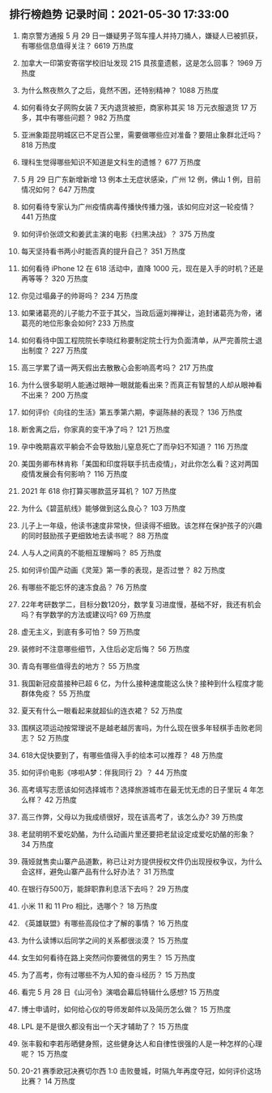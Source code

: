 
## 排行榜趋势 记录时间：2021-05-30 17:33:00
  
  1. 南京警方通报 5 月 29 日一嫌疑男子驾车撞人并持刀捅人，嫌疑人已被抓获，有哪些信息值得关注？ 6619 万热度
    
  2. 加拿大一印第安寄宿学校旧址发现 215 具孩童遗骸，这是怎么回事？ 1969 万热度
    
  3. 为什么熬夜熬久了之后，竟然不困，还特别精神？ 1088 万热度
    
  4. 如何看待女子网购女装 7 天内退货被拒，商家称其买 18 万元衣服退货 17 万多，其中有哪些问题？ 982 万热度
    
  5. 亚洲象距昆明城区已不足百公里，需要做哪些应对准备？要阻止象群北迁吗？ 818 万热度
    
  6. 理科生觉得哪些知识不知道是文科生的遗憾？ 677 万热度
    
  7. 5 月 29 日广东新增新增 13 例本土无症状感染，广州 12 例，佛山 1 例，目前情况如何？ 647 万热度
    
  8. 如何看待专家认为广州疫情病毒传播快传播力强，该如何应对这一轮疫情？ 441 万热度
    
  9. 如何评价张颂文和姜武主演的电影《扫黑决战》？ 375 万热度
    
  10. 每天坚持看书两小时能否真的提升自己？ 351 万热度
    
  11. 如何看待 iPhone 12 在 618 活动中，直降 1000 元，现在是入手的时机？还是再等等？ 320 万热度
    
  12. 你见过塌鼻子的帅哥吗？ 234 万热度
    
  13. 如果诸葛亮的儿子能力不亚于其父，当政后逼刘禅禅让，追封诸葛亮为帝，诸葛亮的地位形象会如何? 233 万热度
    
  14. 如何看待中国工程院院长李晓红称要制定院士行为负面清单，从严完善院士退出制度？ 227 万热度
    
  15. 高三学累了请一两天假出去散散心会影响高考吗？ 217 万热度
    
  16. 为什么很多聪明人能通过眼神一眼就能看出来？而真正有智慧的人却从眼神看不出来？ 200 万热度
    
  17. 如何评价《向往的生活》第五季第六期，李诞陈赫的表现？ 136 万热度
    
  18. 断舍离之后，你家真的变干净了吗？ 121 万热度
    
  19. 孕中晚期喜欢平躺会不会导致胎儿窒息死亡了而孕妇不知道？ 116 万热度
    
  20. 美国务卿布林肯称「美国和印度将联手抗击疫情」，对此你怎么看？这对两国疫情发展会有何影响？ 116 万热度
    
  21. 2021 年 618 你打算买哪款蓝牙耳机？ 107 万热度
    
  22. 为什么《碧蓝航线》能够做到这么良心？ 103 万热度
    
  23. 儿子上一年级，他读书速度非常快，但读得不细致。该怎样在保护孩子的兴趣的同时鼓励孩子更细致地去读书呢？ 88 万热度
    
  24. 人与人之间真的不能相互理解吗？ 85 万热度
    
  25. 如何评价国产动画《灵笼》第一季的表现，是否过誉？ 82 万热度
    
  26. 有哪些不能忘怀的速冻食品？ 76 万热度
    
  27. 22年考研数学二，目标分数120分，数学复习进度慢，基础不好，我还有机会吗？有学数学的方法或建议吗? 69 万热度
    
  28. 虚无主义，到底有多可怕？ 59 万热度
    
  29. 装修时不注意哪些细节，入住后必定后悔？ 56 万热度
    
  30. 青岛有哪些值得去的地方？ 55 万热度
    
  31. 我国新冠疫苗接种已超 6 亿，为什么接种速度能这么快？接种到什么程度才能群体免疫？ 55 万热度
    
  32. 夏天有什么一眼看起来就超仙的连衣裙？ 52 万热度
    
  33. 围棋这项运动按常理说不是越老越厉害吗，为什么现在很多年轻棋手击败老同志？ 52 万热度
    
  34. 618大促快要到了，有哪些值得入手的绘本可以推荐？ 48 万热度
    
  35. 如何评价电影《哆啦A梦：伴我同行 2》？ 44 万热度
    
  36. 高考填写志愿该如何选择城市？选择旅游城市在最无忧无虑的日子里玩 4 年怎么样？ 42 万热度
    
  37. 高三作弊，父母以为我成绩很好，现在该高考了，该怎么办? 39 万热度
    
  38. 老鼠明明不爱吃奶酪，为什么动画片里还要把老鼠设定成爱吃奶酪的形象？ 34 万热度
    
  39. 薇娅就售卖山寨产品道歉，称已让对方提供授权文件仍出现授权争议，为什么会这样，避免山寨产品有什么好办法？ 31 万热度
    
  40. 在银行存500万，能辞职靠利息活下去吗？ 29 万热度
    
  41. 小米 11 和 11 Pro 相比，选哪个？ 18 万热度
    
  42. 《英雄联盟》有哪些高段位才了解的事情？ 16 万热度
    
  43. 为什么读博以后同学之间的关系都很淡漠？ 15 万热度
    
  44. 女生如何看待在路上突然问你要微信的男生？ 15 万热度
    
  45. 为了高考，你有过哪些不为人知的奋斗经历？ 15 万热度
    
  46. 看完 5 月 28 日《山河令》演唱会幕后特辑什么感想? 15 万热度
    
  47. 博士申请时，如何给心仪的导师发邮件以及简历怎么做？ 15 万热度
    
  48. LPL 是不是很久都没有出一个天才辅助了？ 15 万热度
    
  49. 张丰毅和李若彤晒健身照，这些健身达人和自律性很强的人是一种怎样的心理呢？ 15 万热度
    
  50. 20-21 赛季欧冠决赛切尔西 1:0 击败曼城，时隔九年再度夺冠，如何评价这场比赛？ 14 万热度
    
